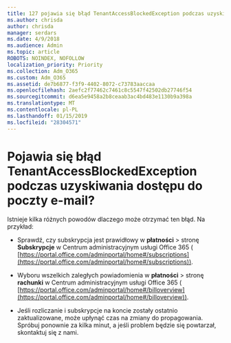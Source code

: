```yaml
---
title: 127 pojawia się błąd TenantAccessBlockedException podczas uzyskiwania dostępu do poczty e-mail?
ms.author: chrisda
author: chrisda
manager: serdars
ms.date: 4/9/2018
ms.audience: Admin
ms.topic: article
ROBOTS: NOINDEX, NOFOLLOW
localization_priority: Priority
ms.collection: Adm_O365
ms.custom: Adm_O365
ms.assetid: de7b6877-f3f9-4402-8072-c73783aaccaa
ms.openlocfilehash: 2aefc2f77462c7461c8c5547f42502db27746f54
ms.sourcegitcommit: d6ea5e9458a2b8ceaab3ac4bd483e1130b9a398a
ms.translationtype: MT
ms.contentlocale: pl-PL
ms.lasthandoff: 01/15/2019
ms.locfileid: "28304571"
---
```

# <a name="getting-a-tenantaccessblockedexception-error-when-accessing-email"></a>Pojawia się błąd TenantAccessBlockedException podczas uzyskiwania dostępu do poczty e-mail?

Istnieje kilka różnych powodów dlaczego może otrzymać ten błąd. Na przykład:
  
- Sprawdź, czy subskrypcja jest prawidłowy w **płatności** \> stronę **Subskrypcje** w Centrum administracyjnym usługi Office 365 ( [https://portal.office.com/adminportal/home#/subscriptions](https://portal.office.com/adminportal/home#/subscriptions)).
    
- Wyboru wszelkich zaległych powiadomienia w **płatności** \> stronę **rachunki** w Centrum administracyjnym usługi Office 365 ( [https://portal.office.com/adminportal/home#/billoverview](https://portal.office.com/adminportal/home#/billoverview)).
    
- Jeśli rozliczanie i subskrypcje na koncie zostały ostatnio zaktualizowane, może upłynąć czas na zmiany do propagowania. Spróbuj ponownie za kilka minut, a jeśli problem będzie się powtarzał, skontaktuj się z nami.
    

